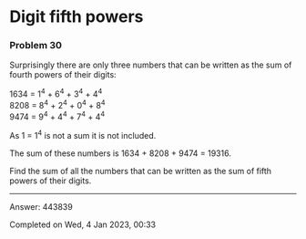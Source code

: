 # Digit fifth powers
### Problem 30

Surprisingly there are only three numbers that can be written as the sum of fourth powers of their digits:

1634 = 1<sup>4</sup> + 6<sup>4</sup> + 3<sup>4</sup> + 4<sup>4</sup>\
8208 = 8<sup>4</sup> + 2<sup>4</sup> + 0<sup>4</sup> + 8<sup>4</sup>\
9474 = 9<sup>4</sup> + 4<sup>4</sup> + 7<sup>4</sup> + 4<sup>4</sup>

As 1 = 1<sup>4</sup> is not a sum it is not included.

The sum of these numbers is 1634 + 8208 + 9474 = 19316.

Find the sum of all the numbers that can be written as the sum of fifth powers of their digits.

---

Answer:  443839

Completed on Wed, 4 Jan 2023, 00:33